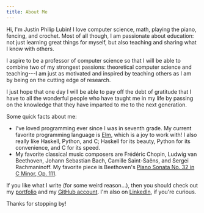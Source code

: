 ```yaml
---
title: About Me
---
```


Hi, I'm Justin Philip Lubin! I love computer science, math, playing the piano, fencing, and
crochet. Most of all though, I am passionate about education: not just learning
great things for myself, but also teaching and sharing what I know with others.

I aspire to be a professor of computer science so that I will be able to combine
two of my strongest passions: theoretical computer science and teaching---I am
just as motivated and inspired by teaching others as I am by being on the
cutting edge of research.

I just hope that one day I will be able to pay off the debt of gratitude that I
have to all the wonderful people who have taught me in my life by passing on the
knowledge that they have imparted to me to the next generation.

Some quick facts about me:

- I've loved programming ever since I was in seventh grade. My current favorite
  programming language is [Elm][elm], which is a joy to work with! I also
  really like Haskell, Python, and C; Haskell for its beauty, Python for its
  convenience, and C for its speed.
- My favorite classical music composers are Frédéric Chopin, Ludwig van
  Beethoven, Johann Sebastian Bach, Camille Saint-Saëns, and Sergei
  Rachmaninoff.  My favorite piece is Beethoven's [Piano Sonata No. 32 in C
  Minor, Op.  111][sonata].

If you like what I write (for some weird reason...), then you should check out
my [portfolio][portfolio] and my [GitHub account][github]. I'm also on
[LinkedIn][linkedin], if you're curious.

Thanks for stopping by!

[elm]: http://elm-lang.org/
[sonata]: https://www.youtube.com/watch?v=YE2iyBRmA_g
[portfolio]: /portfolio
[github]: https://github.com/justinlubin/
[linkedin]: https://www.linkedin.com/in/justin-philip-lubin
